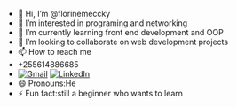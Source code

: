 - 👋 Hi, I’m @florinemeccky
- 👀 I’m interested in programing and networking 
- 🌱 I’m currently learning front end development and OOP
- 💞️ I’m looking to collaborate on web development projects
- 📫 How to reach me 
-  +255614886685
-  [![Gmail](https://img.shields.io/badge/Email-red?logo=gmail)](mailto:florinmeccky@gmail.com)   [![LinkedIn](https://img.shields.io/badge/LinkedIn-blue?logo=linkedin)]((https://www.linkedin.com/in/florine-koddy-256714262/))
- 😄 Pronouns:He
- ⚡ Fun fact:still  a beginner who wants to learn 


<!---www.linkedin.com/in/florinekoddy


florinemeccky/florinemeccky is a ✨ special ✨ repository because its `README.md` (this file) appears on your GitHub profile.
You can click the Preview link to take a look at your changes.
--->
